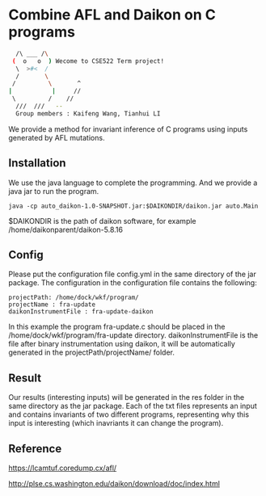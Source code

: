 # Combine AFL and Daikon on C programs

``` bash
  /\ ___ /\
 (  o   o  ) Wecome to CSE522 Term project!
  \  >#<  /  
  /       \  
 /         \       ^
|           |     //
 \         /    //
  ///  ///   --
  Group members : Kaifeng Wang, Tianhui LI
```

We provide a method for invariant inference of C programs using inputs generated by AFL mutations.

## Installation

We use the java language to complete the programming. And we provide a java jar to run the program.


``` 
java -cp auto_daikon-1.0-SNAPSHOT.jar:$DAIKONDIR/daikon.jar auto.Main
```
$DAIKONDIR is the path of daikon software, for example /home/daikonparent/daikon-5.8.16



## Config

Please put the configuration file config.yml in the same directory of the jar package. The configuration in the configuration file contains the following:

```agsl
projectPath: /home/dock/wkf/program/
projectName : fra-update
daikonInstrumentFile : fra-update-daikon
```

In this example the program fra-update.c should be placed in the /home/dock/wkf/program/fra-update directory. daikonInstrumentFile is the file after binary instrumentation using daikon, it will be automatically generated in the projectPath/projectName/ folder.




## Result

Our results (interesting inputs) will be generated in the res folder in the same directory as the jar package. Each of the txt files represents an input and contains invariants of two different programs, representing why this input is interesting (which inavriants it can change the program).

## Reference
https://lcamtuf.coredump.cx/afl/


http://plse.cs.washington.edu/daikon/download/doc/index.html